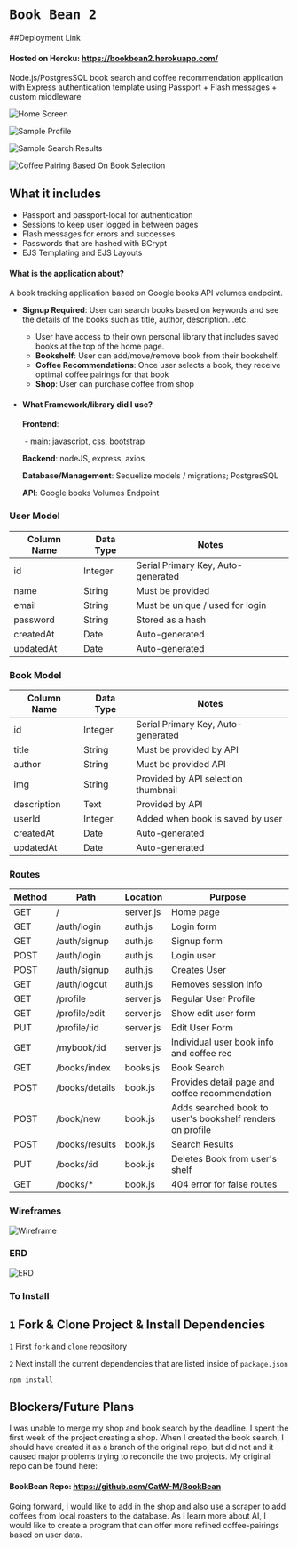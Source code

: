# `Book Bean 2`

##Deployment Link

#### Hosted on Heroku: https://bookbean2.herokuapp.com/

Node.js/PostgresSQL book search and coffee recommendation application with Express authentication template using Passport + Flash messages + custom middleware

![Home Screen](/public/assets/img/homescreen.png)

![Sample Profile](/public/assets/img/sampleprofile.png)

![Sample Search Results](/public/assets/img/searchresultsexample.png)

![Coffee Pairing Based On Book Selection](/public/assets/img/coffeesuggestionbookdetail.png)


## What it includes

* Passport and passport-local for authentication
* Sessions to keep user logged in between pages
* Flash messages for errors and successes
* Passwords that are hashed with BCrypt
* EJS Templating and EJS Layouts

#### What is the application about?

  A book tracking application based on Google books API volumes endpoint. 

  - **Signup Required**: User can search books based on keywords and see the details of the books such as title, author, description...etc.
    - User have access to their own personal library that includes saved books at the top of the home page.
    - **Bookshelf**: User can add/move/remove book from their bookshelf.
    - **Coffee Recommendations**: Once user selects a book, they receive optimal coffee pairings for that book
    - **Shop**: User can purchase coffee from shop

- #### What Framework/library did I use?

  **Frontend**: 

  ​	- main: javascript, css, bootstrap

  **Backend**: nodeJS, express, axios

  **Database/Management**: Sequelize models / migrations; PostgresSQL

  **API**: Google books Volumes Endpoint

### User Model

| Column Name | Data Type | Notes |
| --------------- | ------------- | ------------------------------ |
| id | Integer | Serial Primary Key, Auto-generated |
| name | String | Must be provided |
| email | String | Must be unique / used for login |
| password | String | Stored as a hash |
| createdAt | Date | Auto-generated |
| updatedAt | Date | Auto-generated |

### Book Model

| Column Name | Data Type | Notes |
| --------------- | ------------- | ------------------------------ |
| id | Integer | Serial Primary Key, Auto-generated |
| title | String | Must be provided by API |
| author | String | Must be provided API|
| img | String | Provided by API selection thumbnail |
| description | Text | Provided by API |
| userId | Integer | Added when book is saved by user |
| createdAt | Date | Auto-generated |
| updatedAt | Date | Auto-generated |

### Routes

| Method | Path | Location | Purpose |
| ------ | ---------------- | -------------- | ------------------- |
| GET | / | server.js | Home page |
| GET | /auth/login | auth.js | Login form |
| GET | /auth/signup | auth.js | Signup form |
| POST | /auth/login | auth.js | Login user |
| POST | /auth/signup | auth.js | Creates User |
| GET | /auth/logout | auth.js | Removes session info |
| GET | /profile | server.js | Regular User Profile 
| GET | /profile/edit | server.js | Show edit user form 
| PUT | /profile/:id | server.js | Edit User Form
| GET | /mybook/:id | server.js | Individual user book info and coffee rec
| GET | /books/index | books.js | Book Search | 
| POST | /books/details | book.js | Provides detail page and coffee recommendation |
| POST | /book/new | book.js | Adds searched book to user's bookshelf renders on profile |
| POST | /books/results | book.js | Search Results |
| PUT | /books/:id | book.js | Deletes Book from user's shelf |
| GET | /books/* | book.js | 404 error for false routes |
### Wireframes
![Wireframe](/public/assets/img/bookbeanwire.png)

### ERD

![ERD](/public/assets/img/bookbeanerd.png)

### To Install

## `1` Fork & Clone Project & Install Dependencies
`1` First `fork` and `clone` repository

`2` Next install the current dependencies that are listed inside of `package.json`
```text
npm install
```
## Blockers/Future Plans
I was unable to merge my shop and book search by the deadline. I spent the first week of the project creating a shop. When I created the book search, I should have created it as a branch of the original repo, but did not and it caused major problems trying to reconcile the two projects. My original repo can be found here: 
#### BookBean Repo: https://github.com/CatW-M/BookBean

Going forward, I would like to add in the shop and also use a scraper to add coffees from local roasters to the database. As I learn more about AI, I would like to create a program that can offer more refined coffee-pairings based on user data.
